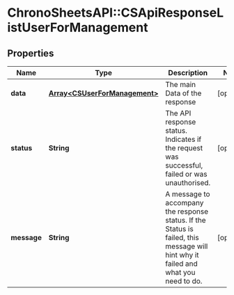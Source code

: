 # ChronoSheetsAPI::CSApiResponseListUserForManagement

## Properties
Name | Type | Description | Notes
------------ | ------------- | ------------- | -------------
**data** | [**Array&lt;CSUserForManagement&gt;**](CSUserForManagement.md) | The main Data of the response | [optional] 
**status** | **String** | The API response status. Indicates if the request was successful, failed or was unauthorised. | [optional] 
**message** | **String** | A message to accompany the response status.  If the Status is failed, this message will hint why it failed and what you need to do. | [optional] 


